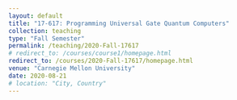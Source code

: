 ```yaml
---
layout: default
title: "17-617: Programming Universal Gate Quantum Computers"
collection: teaching
type: "Fall Semester"
permalink: /teaching/2020-Fall-17617
# redirect_to: /courses/course1/homepage.html
redirect_to: /courses/2020-Fall-17617/homepage.html
venue: "Carnegie Mellon University"
date: 2020-08-21
# location: "City, Country"
---
```

